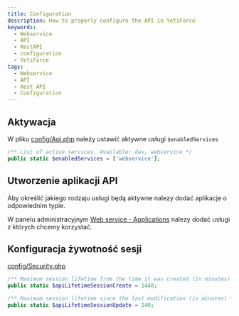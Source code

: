 ```yaml
---
title: Configuration
description: How to properly configure the API in YetiForce
keywords:
  - Webservice
  - API
  - RestAPI
  - configuration
  - YetiForce
tags:
  - Webservice
  - API
  - Rest API
  - Configuration
---
```


## Aktywacja

W pliku [config/Api.php](https://doc.yetiforce.com/code/classes/Config-Api.html#property_enabledServices) należy ustawić aktywne usługi `$enabledServices`

```php
/** List of active services. Available: dav, webservice */
public static $enabledServices = ['webservice'];
```

## Utworzenie aplikacji API

Aby określić jakiego rodzaju usługi będą aktywne nalezy dodać aplikacje o odpowiednim typie.

W panelu administracyjnym [Web service - Applications](/6.4.0/administrator-guides/integration/webservice-apps/) nalezy dodać usługi z których chcemy korzystać.

## Konfiguracja żywotność sesji

[config/Security.php](https://doc.yetiforce.com/code/classes/Config-Security.html#property_apiLifetimeSessionCreate)

```php
/** Maximum session lifetime from the time it was created (in minutes) */
public static $apiLifetimeSessionCreate = 1440;

/** Maximum session lifetime since the last modification (in minutes) */
public static $apiLifetimeSessionUpdate = 240;
```
